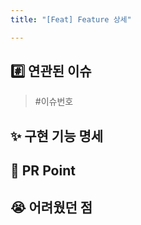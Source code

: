 ```yaml
---
title: "[Feat] Feature 상세"

---
```


## #️⃣ 연관된 이슈
> #이슈번호

## ✨ 구현 기능 명세

## 🎁 PR Point

## 😭 어려웠던 점
